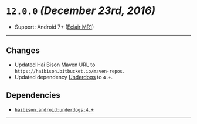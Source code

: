# `12.0.0` _(December 23rd, 2016)_

- Support: Android 7+ ([Eclair MR1][Android-Eclair-MR1])

---

## Changes

- Updated Hai Bison Maven URL to `https://haibison.bitbucket.io/maven-repos`.
- Updated dependency [Underdogs][#haibison.android:underdogs] to `4.+`.

## Dependencies

- [`haibison.android:underdogs:4.+`][#haibison.android:underdogs]

---

[Android-Eclair-MR1]: https://developer.android.com/reference/android/os/Build.VERSION_CODES.html#ECLAIR_MR1
[pngquant]: https://github.com/pornel/pngquant/

[#haibison.android:underdogs]: https://bitbucket.org/haibison/underdogs